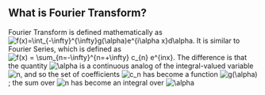 ## What is Fourier Transform?
Fourier Transform is defined mathematically as <img src="https://latex.codecogs.com/svg.image?f(x)=\int_{-\infty}^{\infty}g(\alpha)e^{i\alpha&space;x}d\alpha" title="f(x)=\int_{-\infty}^{\infty}g(\alpha)e^{i\alpha x}d\alpha" />. It is similar to Fourier Series, which is defined as <img src="https://latex.codecogs.com/svg.image?f(x)&space;=&space;\sum_{n=-\infty}^{n=&plus;\infty}&space;c_{n}&space;e^{inx}" title="f(x) = \sum_{n=-\infty}^{n=+\infty} c_{n} e^{inx}" />. The difference is that the quantity <img src="https://latex.codecogs.com/svg.image?\alpha" title="\alpha" /> is a continuous analog of the integral-valued variable <img src="https://latex.codecogs.com/svg.image?n" title="n" />, and so the set of coefficients <img src="https://latex.codecogs.com/svg.image?c_n" title="c_n" /> has become a function <img src="https://latex.codecogs.com/svg.image?g(\alpha)" title="g(\alpha)" />; the sum over <img src="https://latex.codecogs.com/svg.image?n" title="n" /> has become an integral over <img src="https://latex.codecogs.com/svg.image?\alpha" title="\alpha" />

